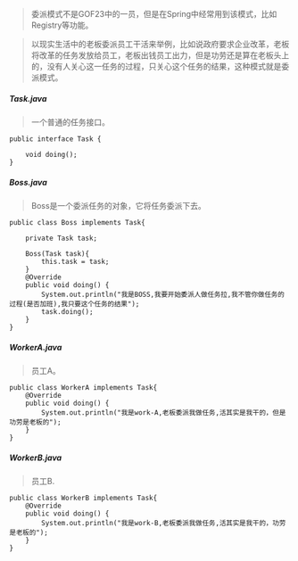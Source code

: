 >委派模式不是GOF23中的一员，但是在Spring中经常用到该模式，比如Registry等功能。

>以现实生活中的老板委派员工干活来举例，比如说政府要求企业改革，老板将改革的任务发放给员工，老板出钱员工出力，但是功劳还是算在老板头上的，没有人关心这一任务的过程，只关心这个任务的结果，这种模式就是委派模式。


##### Task.java
>一个普通的任务接口。
```
public interface Task {

    void doing();
}
```

##### Boss.java
>Boss是一个委派任务的对象，它将任务委派下去。
```
public class Boss implements Task{

    private Task task;

    Boss(Task task){
        this.task = task;
    }
    @Override
    public void doing() {
        System.out.println("我是BOSS,我要开始委派人做任务拉,我不管你做任务的过程(是否加班),我只要这个任务的结果");
        task.doing();
    }
}
```

##### WorkerA.java
>员工A。
```
public class WorkerA implements Task{
    @Override
    public void doing() {
        System.out.println("我是work-A,老板委派我做任务,活其实是我干的，但是功劳是老板的");
    }
}
```

##### WorkerB.java
>员工B.
```
public class WorkerB implements Task{
    @Override
    public void doing() {
        System.out.println("我是work-B,老板委派我做任务,活其实是我干的，功劳是老板的");
    }
}
```
